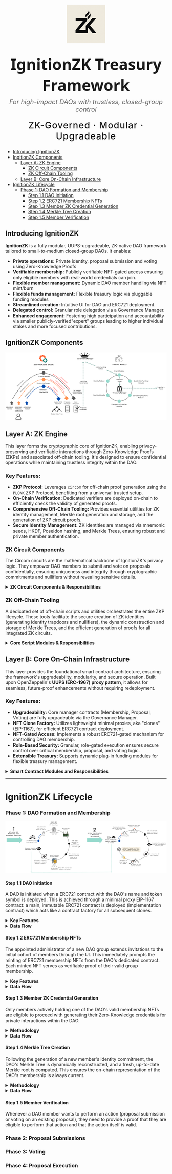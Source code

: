 <p align="center">
  <img src="frontend/src/assets/logo.png" alt="IgnitionZK Logo" width="120" style="margin-bottom: 1rem;" />
</p>

<h1 align="center" style="font-weight: 700; font-size: 3rem; font-family: 'Segoe UI', sans-serif; margin: 0;">
  IgnitionZK Treasury Framework
</h1>

<h3 align="center" style="font-weight: 400; font-size: 1.25rem; color: #666; font-style: italic; margin-top: 0.5rem;">
  For high-impact DAOs with trustless, closed-group control
</h3>

<h2 align="center" style="font-weight: 500; font-size: 1.75rem; letter-spacing: 0.05em; margin-top: 1rem;">
  ZK-Governed · Modular · Upgradeable
</h2>


* [Introducing IgnitionZK](#introducing-ignitionzk)
* [IngitionZK Components](#ignitionzk-components)
    * [Layer A: ZK Engine](#layer-a-zk-engine)
        * [ZK Circuit Components](#zk-circuit-components)
        * [ZK Off-Chain Tooling](#zk-off-chain-tooling)
    * [Layer B: Core On-Chain Infrastructure](#layer-b-core-on-chain-infrastructure)
* [IgnitionZK Lifecycle](#ignitionzk-lifecycle)
    * [Phase 1: DAO Formation and Membership](#phase-1-dao-formation-and-membership)
        * [Step 1.1 DAO Initiation](#step-11-dao-initiation)
        * [Step 1.2 ERC721 Membership NFTs](#step-12-erc721-membership-nfts)
        * [Step 1.3 Member ZK Credential Generation](#step-13-member-zk-credential-generation)
        * [Step 1.4 Merkle Tree Creation](#step-14-merkle-tree-creation)
        * [Step 1.5 Member Verification](#step-14-member-verification)

## Introducing IgnitionZK 

**IgnitionZK** is a fully modular, UUPS-upgradeable, ZK-native DAO framework tailored to small-to-medium closed-group DAOs. It enables:

* **Private operations:** Private identity, proposal submission and voting using Zero-Knowledge Proofs
* **Verifiable membership:** Publicly verifiable NFT-gated access ensuring only eligible members with real-world credentials can join.
* **Flexible member management:** Dynamic DAO member handling via NFT mint/burn
* **Flexible funds management:** Flexible treasury logic via pluggable funding modules
* **Streamlined creation:** Intuitive UI for DAO and ERC721 deployment.
* **Delegated control:** Granular role delegation via a Governance Manager.
* **Enhanced engagement:** Fostering high participation and accountability via smaller publicly-verified"expert" groups leading to higher individual stakes and more focused contributions.

## IgnitionZK Components

![IgnitionZK Summary](frontend/src/assets/topleveldiagram.png)


## Layer A: ZK Engine

This layer forms the cryptographic core of IgnitionZK, enabling privacy-preserving and verifiable interactions through Zero-Knowledge Proofs (ZKPs) and associated off-chain tooling. It's designed to ensure confidential operations while maintaining trustless integrity within the DAO.

### Key Features:
* **ZKP Protocol:** Leverages `circom` for off-chain proof generation using the `PLONK` ZKP Protocol, benefiting from a universal trusted setup.
* **On-Chain Verification:** Dedicated verifiers are deployed on-chain to efficiently check the validity of generated proofs.
* **Comprehensive Off-Chain Tooling:** Provides essential utilities for ZK identity management, Merkle root generation and storage, and the generation of ZKP circuit proofs.
* **Secure Identity Management:** ZK identities are managed via mnemonic seeds, HKDF, Poseidon hashing, and Merkle Trees, ensuring robust and private member authentication.

### ZK Circuit Components

The Circom circuits are the mathematical backbone of IgnitionZK's privacy logic. They empower DAO members to submit and vote on proposals confidentially, ensuring uniqueness and integrity through cryptographic commitments and nullifiers without revealing sensitive details.


<details>
<summary>
    <strong>ZK Circuit Components & Responsibilities</strong>
</summary>

| Circuit | Summary | Verification Context | Included | Input Signals | Public Output Signals | Circuit Constraints | On-Chain Constraints |
|---|---|---|---|---|---|---|---|
| [Membership](zk/circuits/membership/membership_circuit.circom) | Private verification of DAO membership via ZK credentials & Merkle proofs. | Per-DAO | | <ul><li>`root`<li>`group hash`<li>`identity trapdoor`<li>`identity nullifier`<li>`path elements`<li>`path indices`</ul> | <ul><li>`root`<li>`group hash`<li>`membership nullifier`</ul> | `isMember === 1` | Unique `membership nullifier` |
| [Proposal Submission](zk/circuits/proposal/proposal_circuit.circom) | Private submission of funding proposals from verified DAO members, with content validation & deduplication. | Per-DAO, Per-EPOCH | Membership Proof | <ul><li>Membership inputs<li>`proposal content hash`<li>`proposal title hash`<li>`proposal description hash`<li>`proposal payload hash`<li>`epoch hash`</ul> | <ul><li>`proposal context hash`<li>`proposal nullifier`<li>`root`<li>`proposal content hash`</ul> | `isMember === 1`<br>`Poseidon(title, desc, payload) === ContentHash` | Unique `proposal nullifier` |
| [Voting](zk/circuits/voting/voting_circuit.circom) | Confidential voting by verified DAO members, with content validation & deduplication. | Per-DAO, Per-EPOCH, Per-PROPOSAL | Membership Proof | <ul><li>Membership inputs</ul> | ... | ... | Unique `voting nullifier` |
</details>

### ZK Off-Chain Tooling

A dedicated set of off-chain scripts and utilities orchestrates the entire ZKP lifecycle. These tools facilitate the secure creation of ZK identities (generating identity trapdoors and nullifiers), the dynamic construction and storage of Merkle Trees, and the efficient generation of proofs for all integrated ZK circuits.

<details>
<summary>
    <strong>Core Script Modules & Responsibilities</strong>
</summary>

| Core Script | Class | Summary | Primitives Used | Key Methods |
|---|---|---|---|---|
| [generateCredentials.js](frontend/src/scripts/generateCredentials.js) | `ZkCredentials` | Manages ZK identity: seeds, keys, credentials. | <ul><li>Mnemonic Seeds<li>HKDF<li>Keccak256<li>Poseidon Hash</li></ul> | <ul><li>`generateMnemonicSeed`<li>`generateSeedFromMnemonic`<li>`generateKeys`<li>`generateIdentity`<li>`generateCredentials`</ul> |
| [merkleTreeService.js](frontend/src/scripts/merkleTreeService.js) | `MerkleTreeService` | Creates Merkle trees & generates proofs. | <ul><li>Merkle Trees<li>Poseidon Hash</li></ul> | <ul><li>`createMerkleTree`<li>`generateMerkleProof`</ul> |
| [generateZKProof.js](frontend/src/scripts/generateZKProof.js) | `ZKProofGenerator` | Generates ZK proofs for circuits. | <ul><li>ZKPs (PLONK)<li>Poseidon Hash<li>Merkle Trees<li>Calldata Encoding</li></ul> | <ul><li>`generateMembershipCircuitInput`<li>`generateProposalCircuitInput`<li>`generateProof`<li>`verifyProofOffChain`<li>`generateSolidityCalldata`</ul> |
</details>

## Layer B: Core On-Chain Infrastructure 

This layer provides the foundational smart contract architecture, ensuring the framework's upgradeability, modularity, and secure operation. Built upon OpenZeppelin's **UUPS (ERC-1967) proxy pattern**, it allows for seamless, future-proof enhancements without requiring redeployment.


### Key Features:

* **Upgradeability:** Core manager contracts (Membership, Proposal, Voting) are fully upgradeable via the Governance Manager.
* **NFT Clone Factory:** Utilizes lightweight minimal proxies, aka "clones" (EIP-1167), for efficient ERC721 contract deployment.
* **NFT-Gated Access:** Implements a robust ERC721-gated mechanism for controlling DAO membership.
* **Role-Based Security:** Granular, role-gated execution ensures secure control over critical membership, proposal, and voting logic.
* **Extensible Treasury:** Supports dynamic plug-in funding modules for flexible treasury management.


<details>
<summary>
    <strong>Smart Contract Modules and Responsibilities</strong>
</summary>

| Smart Contract | Function | Type | Stores | Responsibilities | Owner |
|---|---|---|---|---|---|
| [Membership Manager](hardhat/contracts/managers/MembershipManager.sol) | ZK Engine | UUPS ERC-1967 | <ul><li>Merkle roots</ul>| <ul><li>Deploy Group NFTs<li>Manage DAO members</ul> | Governance Mgr
| [Proposal Manager](hardhat/contracts/managers/ProposalManager.sol)  | ZK Engine | UUPS ERC-1967 | <ul><li>Proposal Nullifiers<li>Content Hash</ul> | <ul><li>Verify proposal submissions</ul> | Governance Mgr
| [Voting Manager](hardhat/contracts/managers/VotingManager.sol) | ZK Engine | UUPS ERC-1967 | <ul><li>Vote Nullifiers<li>Content Hash</ul> | <ul><li>Verify vote validity</ul> | Governance Mgr
| [Proposal Verifier](hardhat/contracts/verifiers/ProposalVerifier.sol) |  ZK Engine | Immutable | | <ul><li>Verify proposal proofs (via PM)</ul> | Unrestricted
| [Voting Verifier](hardhat/contracts/verifiers/VotingVerifier.sol) | ZK Engine | Immutable | | <ul><li>Verify voting proofs (via VM)</ul> | Unrestricted
| [ERC721IgnitionZK](hardhat/contracts/token/ERC721IgnitionZK.sol) | NFT Factory  | Clone EIP-1167 | | <ul><li>Deploy NFT Clones for DAOs</ul> | Membership Mgr
| [Governance Manager](hardhat/contracts/governance/GovernanceManager.sol)  | Governance | UUPS ERC-1967 |.. | <ul><li>Delegate calls to Managers</ul> | Multi-sig
| Treasury Manager | Treasury | ... | ... | ... | Governance Mgr
| Grant Module | Funding Module | ... | ... | ... | Governance Mgr
| Quadratic Funding Module | Funding Module | ... | ... | ... | Governance Mgr
</details>

---

# IgnitionZK Lifecycle
### Phase 1: DAO Formation and Membership

![Phase1](frontend/src/assets/DAOMembership.png)

#### Step 1.1 DAO Initiation

A DAO is initiated when a ERC721 contract with the DAO's name and token symbol is deployed. This is achieved through a minimal proxy EIP-1167  contract: a main, immutable ERC721 contract is deployed (implementation contract) which acts like a contract factory for all subsequent clones. 

<details>
<summary>
    <strong>Key Features</strong>
</summary>

Implementation Contract: [ERC721IgnitionZK](hardhat/contracts/token/ERC721IgnitionZK.sol)

* Using OpenZeppelin's AccessControl library for explicit role-based access for minting and burning tokens:
    * `default_admin_role`, `minter_role`, `burner_role`: granted to Membership Manager
    * gated access to role trasfers via delegated functions only callable by the Governance Manager
* ERC721 Token name and symbol defined by the user in the UI
</details>

<details>
<summary>
    <strong>Data Flow</strong>
</summary>

* User enters new DAO's data on the UI.
* Relayer calls `GovernanceManager.delegateDeployGroupNft`.
* `GovernanceManager` function calls `MembershipManager.deployGroupNft(bytes32 groupKey, string calldata name, string calldata symbol)`.
* New DAO NFT address is saved:
    * **Off-chain:** in `ignitionzk.groups`
    * **On-chain:** in `MembershipManager`'s `groupNftAddresses` mapping.
</details>

#### Step 1.2 ERC721 Membership NFTs

The appointed administrator of a new DAO group extends invitations to the initial cohort of members through the UI. This immediately prompts the minting of ERC721 membership NFTs from the DAO's dedicated contract. Each minted NFT serves as verifiable proof of their valid group membership.

<details>
<summary>
    <strong>Key Features</strong>
</summary>

* **Soulbound:** Membership NFTs are intentionally non-transferable, ensuring that DAO participation is exclusively tied to the individual's verified identity and eligibility within the real-world group.
* **Burnable:** When a member's affiliation with the real-world group ceases, their active DAO participation is terminated through the burning of their corresponding membership NFT.
</details>

<details>
<summary>
    <strong>Data Flow</strong>
</summary>

1. DAO Administrator enters members' addresses on the UI
2. Relayer calls `GovernanceManager.delegateMintNftToMember`
3. `GovernanceManager` function calls `MembershipManager.mintNftToMember`
4. The MembershipManager mints a new ERC721 membership NFT directly to each invited member's wallet.
5. These new DAO members are recorded via anonymized `group_member_id`s **off-chain** within ` ignitionzk.group_members`; there is **no on-chain storage** of individual member addresses or IDs.
</details>

#### Step 1.3 Member ZK Credential Generation

Only members actively holding one of the DAO's valid membership NFTs are eligible to proceed with generating their Zero-Knowledge credentials for private interactions within the DAO.

<details>
<summary>
    <strong>Methodology</strong>
</summary>

*Script: [generateCredentials.js](frontend/src/scripts/generateCredentials.js)*

The cryptographic steps involved in securely generating a unique Zero-Knowledge identity for each DAO member are as follows:
1. **Mnemonic phrase generation:** A random 12-word mnemonic phrase is generated from 128 bits of entropy, serving as the foundational secret.
2. **Seed derivation:** A cryptographic seed is securely derived from this mnemonic phrase.
3. **Identity key derivation:** Using HKDF (HMAC-based Key Derivation Function) with the mnemonic seed, the essential trapdoor and nullifier keys are deterministically derived.
4. **Final identity components:** The ultimate identity trapdoor and identity nullifier values are then computed via the SNARK-friendly Poseidon hash function.
5. **Identity commmitment:** The final public identity commitment is calculated as a Poseidon hash of these two private components: `commitment = Poseidon(trapdoor, nullifier)`
</details>

<details>
<summary>
    <strong>Data Flow</strong>
</summary>

1. An eligible DAO member logs into their personal dashboard.
2. The member searches for and selects the specific DAO for which they are eligible to generate ZK credentials.
3. The chosen DAO group is added to their personal dashboard, and the member is prompted to generate their credentials.
4. Upon clicking "Generate Credentials," the member is securely presented with their newly generated mnemonic phrase.
5. The member's newly formed identity commitment is then stored off-chain in `ignitionzk.merkle_tree_leaves` (this commitment later contributes to the Merkle tree root on-chain).
</details>

#### Step 1.4 Merkle Tree Creation 

Following the generation of a new member's identity commitment, the DAO's Merkle Tree is dynamically reconstructed, and a fresh, up-to-date Merkle root is computed. This ensures the on-chain representation of the DAO's membership is always current.

<details>
<summary>
    <strong>Methodology</strong>
</summary>

*Script: [merkleTreeService.js](frontend/src/scripts/merkleTreeService.js)*

1. **Tree Construction:** The Merkle Tree is built from the DAO group's identity commitments (leaves) using the @zk-kit/imt library.
2. **Fixed Depth:** The tree maintains a fixed depth of 10 levels to align with the Membership Circom circuit's depth. This corresponds to a maximum number of 1024 leaves.
3. **Hashing & Arity:** Leaves are hashed in pairs (arity = 2) using the SNARK-friendly Poseidon hash function.
4. **Padding:** A designated zero element fills any empty leaves, ensuring the entire tree is fully populated across all levels.
5.  **Root Storage:** The newly computed Merkle root is securely saved both off-chain and on-chain within the MembershipManager contract.
</details>

<details>
<summary>
    <strong>Data Flow</strong>
</summary>

1. **Off-Chain Trigger:** The re-construction of a DAO's Merkle Tree is initiated when a new identity commitment is inserted off-chain into `ignitionzk.merkle_tree_leaves`.
2. **Off-Chain Storage.** The updated Merkle Root is stored off-chain in `ignitionzk.merkle_tree_roots`.
3. **On-Chain root update:**
    * **Initial root:** If this is the first time the Merkle root is computed for the DAO, the Relayer calls `governanceManager.delegateInitRoot` which in turn calls `MembershipManager.initRoot`.
    * **Subsequent updates:** If a Merkle root for the DAO already exists, the Relayer calls `governanceManager.delegateSetRoot` which in turn calls `MembershipManager.setRoot`.
4. The new Merkle root is stored on-chain in the Membership Manager's `groupRoots` mapping.
</details>

#### Step 1.5 Member Verification

Whenever a DAO member wants to perform an action (proposal submission or voting on an existing proposal), they need to provide a proof that they are eligible to perform that action and that the action itself is valid.


### **Phase 2:** Proposal Submissions
### **Phase 3:** Voting
### **Phase 4:** Proposal Execution







